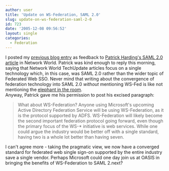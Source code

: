 ```yaml
---
author: user
title: 'Update on WS-Federation, SAML 2.0'
slug: update-on-ws-federation-saml-2-0
id: 723
date: '2005-12-08 09:56:52'
layout: single
categories:
  - Federation
---
```


I posted my [previous blog entry](saml-2-0-simplifies-federation) as feedback to [Patrick Harding's SAML 2.0 article](http://www.networkworld.com/news/tech/2005/120505techupdate.html) in Network World. Patrick was kind enough to reply this morning, saying that Network World TechUpdate articles focus on a single technology which, in this case, was SAML 2.0 rather than the wider topic of Federated Web SSO. Never mind that writing about the convergence of federation technology into SAML 2.0 _without_ mentioning WS-Fed is like not mentioning the [elephant in the room](http://www.geocities.com/tcf-troy/OthersWrite/ElephantInRoom.html).  
Anyway, Patrick gave me his permission to post his excised paragraph:

> What about WS-Federation? Anyone using Microsoft's upcoming Active Directory Federation Service will be using WS-Federation, as it is the protocol supported by ADFS. WS-Federation will likely become the second important federation protocol going forward, even though the primary focus of the WS-* initiative is web services. While one could argue the industry would be better off with a single standard, having two is a whole lot better than having seven.

I can't agree more - taking the pragmatic view, we now have a converged standard for federated web single sign-on supported by the entire industry save a single vendor. Perhaps Microsoft could one day join us at OASIS in bringing the benefits of WS-Federation to SAML 2.next?